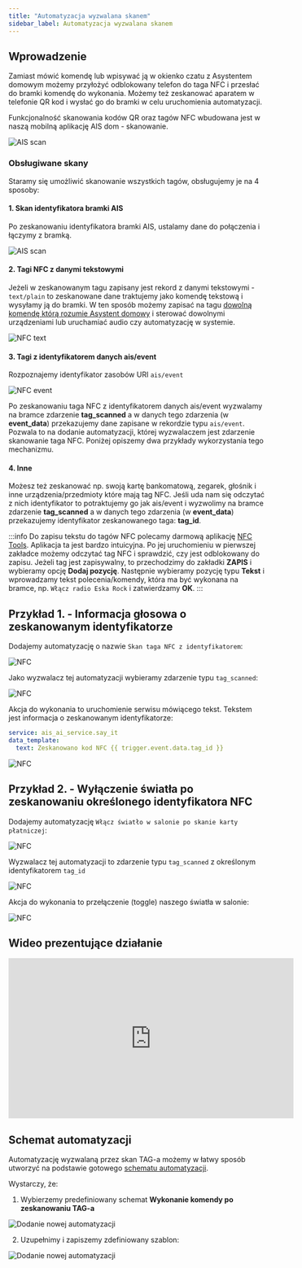 ```yaml
---
title: "Automatyzacja wyzwalana skanem"
sidebar_label: Automatyzacja wyzwalana skanem
---
```


## Wprowadzenie

Zamiast mówić komendę lub wpisywać ją w okienko czatu z Asystentem domowym możemy przyłożyć odblokowany telefon do taga NFC i przesłać do bramki komendę do wykonania.
Możemy też zeskanować aparatem w telefonie QR kod i wysłać go do bramki w celu uruchomienia automatyzacji.

Funkcjonalność skanowania kodów QR oraz tagów NFC wbudowana jest w naszą mobilną aplikację AIS dom - skanowanie.

![AIS scan](/img/en/bramka/ais_scan_tags.png)

### Obsługiwane skany

Staramy się umożliwić skanowanie wszystkich tagów, obsługujemy je na 4 sposoby:

#### 1. Skan identyfikatora bramki AIS

Po zeskanowaniu identyfikatora bramki AIS, ustalamy dane do połączenia i łączymy z bramką.

![AIS scan](/img/en/bramka/nfc_ais_scan.png)


#### 2. Tagi NFC z danymi tekstowymi

Jeżeli w zeskanowanym tagu zapisany jest rekord z danymi tekstowymi - ``text/plain`` to zeskanowane dane traktujemy jako komendę tekstową i wysyłamy ją do bramki.
W ten sposób możemy zapisać na tagu [dowolną komendę którą rozumie Asystent domowy](/docs/ais_app_assistent_commands/) i sterować dowolnymi urządzeniami lub uruchamiać audio czy automatyzację w systemie.

![NFC text](/img/en/bramka/nfc_text_data.png)


#### 3. Tagi z identyfikatorem danych ais/event

Rozpoznajemy identyfikator zasobów URI ``ais/event``

![NFC event](/img/en/bramka/nfc_ais_data.png)


Po zeskanowaniu taga NFC z identyfikatorem danych ais/event wyzwalamy na bramce zdarzenie **tag_scanned** a w danych tego zdarzenia (w **event_data**) przekazujemy dane zapisane w rekordzie typu ``ais/event``.
Pozwala to na dodanie automatyzacji, której wyzwalaczem jest zdarzenie skanowanie taga NFC.
Poniżej opiszemy dwa przykłady wykorzystania tego mechanizmu.



#### 4. Inne

Możesz też zeskanować np. swoją kartę bankomatową, zegarek, głośnik i inne urządzenia/przedmioty które mają tag NFC.
Jeśli uda nam się odczytać z nich identyfikator to potraktujemy go jak ais/event i wyzwolimy na bramce zdarzenie **tag_scanned** a w danych tego zdarzenia (w **event_data**) przekazujemy identyfikator zeskanowanego taga: **tag_id**.

:::info
Do zapisu tekstu do tagów NFC polecamy darmową aplikację [NFC Tools](https://play.google.com/store/apps/details?id=com.wakdev.wdnfc&hl=pl).
Aplikacja ta jest bardzo intuicyjna. Po jej uruchomieniu w pierwszej zakładce możemy odczytać tag NFC i sprawdzić, czy jest odblokowany do zapisu. Jeżeli tag jest zapisywalny, to przechodzimy do zakładki **ZAPIS** i wybieramy opcję **Dodaj pozycję**. Następnie wybieramy pozycję typu **Tekst** i wprowadzamy tekst polecenia/komendy, która ma być wykonana na bramce, np. ``Włącz radio Eska Rock`` i zatwierdzamy **OK**.
:::


## Przykład 1. - Informacja głosowa o zeskanowanym identyfikatorze

Dodajemy automatyzację o nazwie ``Skan taga NFC z identyfikatorem``:

![NFC](/img/en/bramka/nfc_auto_example1.png)

Jako wyzwalacz tej automatyzacji wybieramy zdarzenie typu ``tag_scanned``:

![NFC](/img/en/bramka/nfc_auto_example2.png)

Akcja do wykonania to uruchomienie serwisu mówiącego tekst. Tekstem jest informacja o zeskanowanym identyfikatorze:

``` yaml
service: ais_ai_service.say_it
data_template:
  text: Zeskanowano kod NFC {{ trigger.event.data.tag_id }}

```

![NFC](/img/en/bramka/nfc_auto_example3.png)




## Przykład 2. - Wyłączenie światła po zeskanowaniu określonego identyfikatora NFC

Dodajemy automatyzację ``Włącz światło w salonie po skanie karty płatniczej``:

![NFC](/img/en/bramka/nfc_auto_example4.png)

Wyzwalacz tej automatyzacji to zdarzenie typu ``tag_scanned`` z określonym identyfikatorem ``tag_id``


![NFC](/img/en/bramka/nfc_auto_example5.png)


Akcja do wykonania to przełączenie (toggle) naszego światła w salonie:

![NFC](/img/en/bramka/nfc_auto_example6.png)


## Wideo prezentujące działanie

<iframe width="560" height="315"  src="https://www.youtube.com/embed/nzRBeRZZX7Q" frameBorder="0" allowFullScreen></iframe>



## Schemat automatyzacji

Automatyzację wyzwalaną przez skan TAG-a możemy w łatwy sposób utworzyć na podstawie gotowego [schematu automatyzacji](ais_bramka_automation_blueprint).

Wystarczy, że:
1. Wybierzemy predefiniowany schemat **Wykonanie komendy po zeskanowaniu TAG-a**

![Dodanie nowej automatyzacji](/img/en/bramka/blueprint_tag_0.png)

2. Uzupełnimy i zapiszemy zdefiniowany szablon:

![Dodanie nowej automatyzacji](/img/en/bramka/blueprint_tag.png)
